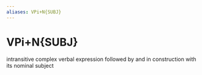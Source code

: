 ```yaml
---
aliases: VPi+N{SUBJ}
---
```

# VPi+N{SUBJ}

intransitive complex verbal expression followed by and in construction with its nominal subject